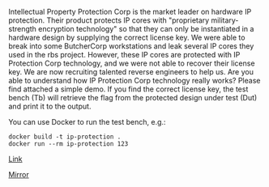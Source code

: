 
Intellectual Property Protection Corp is the market leader on hardware IP protection. Their product protects IP cores with "proprietary military-strength encryption technology" so that they can only be instantiated in a hardware design by supplying the correct license key.
We were able to break into some ButcherCorp workstations and leak several IP cores they used in the rbs project. However, these IP cores are protected with IP Protection Corp technology, and we were not able to recover their license key.
We are now recruiting talented reverse engineers to help us. Are you able to understand how IP Protection Corp technology really works? Please find attached a simple demo. If you find the correct license key, the test bench (Tb) will retrieve the flag from the protected design under test (Dut) and print it to the output.

You can use Docker to run the test bench, e.g.:
```
docker build -t ip-protection .
docker run --rm ip-protection 123
```

[Link](https://static.pwn2win.party/ip_protection_59ea48a7cebd7974d97244d9decf43572e7a6b5573146dcade919ab2d99e1c7a.tar.gz)

[Mirror](https://storage.cloud.google.com/pwn2win-files/ip_protection_59ea48a7cebd7974d97244d9decf43572e7a6b5573146dcade919ab2d99e1c7a.tar.gz)
